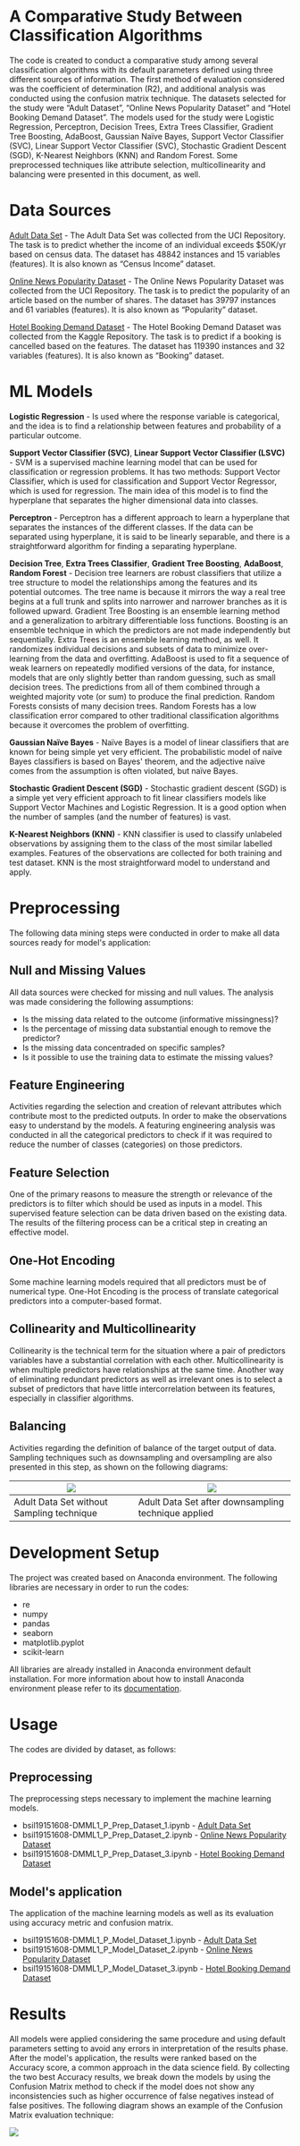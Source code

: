 # A Comparative Study Between Classification Algorithms

The code is created to conduct a comparative study among several classification algorithms with its default parameters defined using three different sources of information. The first method of evaluation considered was the coefficient of determination (R2), and additional analysis was conducted using the confusion matrix technique. The datasets selected for the study were “Adult Dataset”, “Online News Popularity Dataset” and “Hotel Booking Demand Dataset”. The models used for the study were Logistic Regression, Perceptron, Decision Trees, Extra Trees Classifier, Gradient Tree Boosting, AdaBoost, Gaussian Naïve Bayes, Support Vector Classifier (SVC), Linear Support Vector Classifier (SVC), Stochastic Gradient Descent (SGD), K-Nearest Neighbors (KNN) and Random Forest. Some preprocessed techniques like attribute selection, multicollinearity and balancing were presented in this document, as well.

# Data Sources

[Adult Data Set](http://archive.ics.uci.edu/ml/datasets/Adult) - The Adult Data Set was collected from the UCI Repository. The task is to predict whether the income of an individual exceeds $50K/yr based on census data. The dataset has 48842 instances and 15 variables (features). It is also known as “Census Income” dataset.

[Online News Popularity Dataset](http://archive.ics.uci.edu/ml/datasets/Online+News+Popularity) - The Online News Popularity Dataset was collected from the UCI Repository. The task is to predict the popularity of an article based on the number of shares. The dataset has 39797 instances and 61 variables (features). It is also known as “Popularity” dataset.

[Hotel Booking Demand Dataset](https://www.kaggle.com/jessemostipak/hotel-booking-demand) - The Hotel Booking Demand Dataset was collected from the Kaggle Repository. The task is to predict if a booking is cancelled based on the features. The dataset has 119390 instances and 32 variables (features). It is also known as “Booking” dataset.

# ML Models

**Logistic Regression** - Is used where the response variable is categorical, and the idea is to find a relationship between features and probability of a particular outcome.

**Support Vector Classifier (SVC)**, **Linear Support Vector Classifier (LSVC)** - SVM is a supervised machine learning model that can be used for classification or regression problems. It has two methods: Support Vector Classifier, which is used for classification and Support Vector Regressor, which is used for regression. The main idea of this model is to find the hyperplane that separates the higher dimensional data into classes.

**Perceptron** - Perceptron has a different approach to learn a hyperplane that separates the instances of the different classes. If the data can be separated using hyperplane, it is said to be linearly separable, and there is a straightforward algorithm for finding a separating hyperplane.

**Decision Tree**, **Extra Trees Classifier**, **Gradient Tree Boosting**, **AdaBoost**, **Random Forest** - Decision tree learners are robust classifiers that utilize a tree structure to model the relationships among the features and its potential outcomes. The tree name is because it mirrors the way a real tree begins at a full trunk and splits into narrower and narrower branches as it is followed upward. Gradient Tree Boosting is an ensemble learning method and a generalization to arbitrary differentiable loss functions. Boosting is an ensemble technique in which the predictors are not made independently but sequentially. Extra Trees is an ensemble learning method, as well. It randomizes individual decisions and subsets of data to minimize over-learning from the data and overfitting. AdaBoost is used to fit a sequence of weak learners on repeatedly modified versions of the data, for instance, models that are only slightly better than random guessing, such as small decision trees. The predictions from all of them combined through a weighted majority vote (or sum) to produce the final prediction. Random Forests consists of many decision trees. Random Forests has a low classification error compared to other traditional classification algorithms because it overcomes the problem of overfitting.

**Gaussian Naïve Bayes** - Naïve Bayes is a model of linear classifiers that are known for being simple yet very efficient. The probabilistic model of naïve Bayes classifiers is based on Bayes' theorem, and the adjective naïve comes from the assumption is often violated, but naïve Bayes.

**Stochastic Gradient Descent (SGD)** - Stochastic gradient descent (SGD) is a simple yet very efficient approach to fit linear classifiers models like Support Vector Machines and Logistic Regression. It is a good option when the number of samples (and the number of features) is vast.

**K-Nearest Neighbors (KNN)** - KNN classifier is used to classify unlabeled observations by assigning them to the class of the most similar labelled examples. Features of the observations are collected for both training and test dataset. KNN is the most straightforward model to understand and apply.

# Preprocessing

The following data mining steps were conducted in order to make all data sources ready for model's application:

## Null and Missing Values 

All data sources were checked for missing and null values. The analysis was made considering the following assumptions:
- Is the missing data related to the outcome (informative missingness)? 
- Is the percentage of missing data substantial enough to remove the predictor?
- Is the missing data concentraded on specific samples?
- Is it possible to use the training data to estimate the missing values?

## Feature Engineering

Activities regarding the selection and creation of relevant attributes which contribute most to the predicted outputs. In order to make the observations easy to understand by the models. A featuring engineering analysis was conducted in all the categorical predictors to check if it was required to reduce the number of classes (categories) on those predictors.

## Feature Selection 

One of the primary reasons to measure the strength or relevance of the predictors is to filter which should be used as inputs in a model. This supervised feature selection can be data driven based on the existing data. The results of the filtering process can be a critical step in creating an effective model.

## One-Hot Encoding 

Some machine learning models required that all predictors must be of numerical type. One-Hot Encoding is the process of translate categorical predictors into a computer-based
format.

## Collinearity and Multicollinearity 

Collinearity is the technical term for the situation where a pair of predictors variables have a substantial correlation with each other. Multicollinearity is when multiple predictors have relationships at the same time. Another way of eliminating redundant predictors as well as irrelevant ones is to select a subset of predictors that have little intercorrelation between its features, especially in classifier algorithms.

## Balancing 

Activities regarding the definition of balance of the target output of data. Sampling techniques such as downsampling and oversampling are also presented in this step, as shown on the following diagrams:

|![](/Figures/adult_balance_binary.png)     | ![](/Figures/adult_balance_binary_new.png)          |
|-------------------------------------------|-----------------------------------------------------|
| Adult Data Set without Sampling technique | Adult Data Set after downsampling technique applied |

# Development Setup

The project was created based on Anaconda environment. The following libraries are necessary in order to run the codes:
- re
- numpy
- pandas
- seaborn
- matplotlib.pyplot
- scikit-learn

All libraries are already installed in Anaconda environment default installation. For more information about how to install Anaconda environment please refer to its [documentation](https://www.anaconda.com/products/individual).

# Usage

The codes are divided by dataset, as follows:

## Preprocessing

The preprocessing steps necessary to implement the machine learning models.

- bsil19151608-DMML1_P_Prep_Dataset_1.ipynb - [Adult Data Set](http://archive.ics.uci.edu/ml/datasets/Adult)
- bsil19151608-DMML1_P_Prep_Dataset_2.ipynb - [Online News Popularity Dataset](http://archive.ics.uci.edu/ml/datasets/Online+News+Popularity)
- bsil19151608-DMML1_P_Prep_Dataset_3.ipynb - [Hotel Booking Demand Dataset](https://www.kaggle.com/jessemostipak/hotel-booking-demand)

## Model's application

The application of the machine learning models as well as its evaluation using accuracy metric and confusion matrix.

- bsil19151608-DMML1_P_Model_Dataset_1.ipynb - [Adult Data Set](http://archive.ics.uci.edu/ml/datasets/Adult)
- bsil19151608-DMML1_P_Model_Dataset_2.ipynb - [Online News Popularity Dataset](http://archive.ics.uci.edu/ml/datasets/Online+News+Popularity)
- bsil19151608-DMML1_P_Model_Dataset_3.ipynb - [Hotel Booking Demand Dataset](https://www.kaggle.com/jessemostipak/hotel-booking-demand)

# Results

All models were applied considering the same procedure and using default parameters setting to avoid any errors in interpretation of the results phase. After the model's application, the results were ranked based on the Accuracy score, a common approach in the data science field. By collecting the two best Accuracy results, we break down the models by using the Confusion Matrix method to check if the model does not show any inconsistencies such as higher occurrence of false negatives instead of false positives.
The following diagram shows an example of the Confusion Matrix evaluation technique:

![](/Figures/adult_confusion_matrix.png) 
